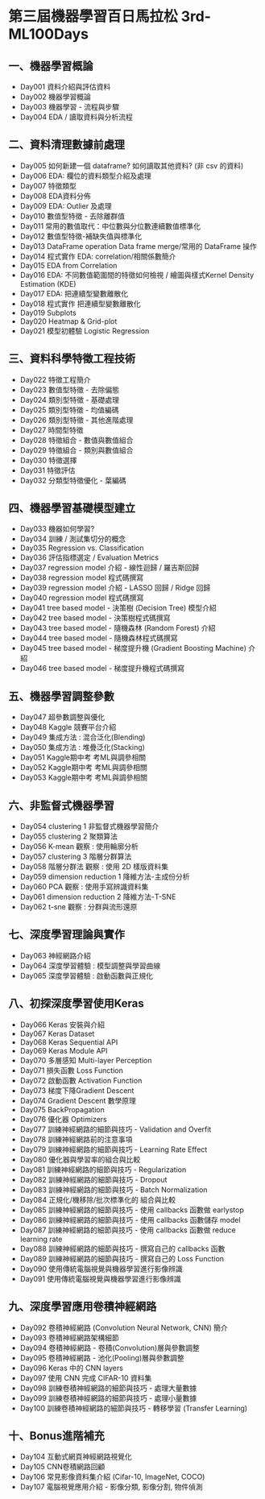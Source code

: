 # 第三屆機器學習百日馬拉松 3rd-ML100Days

## 一、機器學習概論
* Day001 資料介紹與評估資料
* Day002 機器學習概論
* Day003 機器學習 - 流程與步驟
* Day004 EDA / 讀取資料與分析流程
## 二、資料清理數據前處理
* Day005 如何新建一個 dataframe? 如何讀取其他資料? (非 csv 的資料)
* Day006 EDA: 欄位的資料類型介紹及處理
* Day007 特徵類型
* Day008 EDA資料分佈
* Day009 EDA: Outlier 及處理
* Day010 數值型特徵 - 去除離群值
* Day011 常用的數值取代：中位數與分位數連續數值標準化
* Day012 數值型特徵-補缺失值與標準化
* Day013 DataFrame operation Data frame merge/常用的 DataFrame 操作
* Day014 程式實作 EDA: correlation/相關係數簡介
* Day015 EDA from Correlation
* Day016 EDA: 不同數值範圍間的特徵如何檢視 / 繪圖與樣式Kernel Density Estimation (KDE)
* Day017 EDA: 把連續型變數離散化
* Day018 程式實作 把連續型變數離散化
* Day019 Subplots
* Day020 Heatmap & Grid-plot
* Day021 模型初體驗 Logistic Regression
## 三、資料科學特徵工程技術
* Day022 特徵工程簡介
* Day023 數值型特徵 - 去除偏態
* Day024 類別型特徵 - 基礎處理
* Day025 類別型特徵 - 均值編碼
* Day026 類別型特徵 - 其他進階處理
* Day027 時間型特徵
* Day028 特徵組合 - 數值與數值組合
* Day029 特徵組合 - 類別與數值組合
* Day030 特徵選擇
* Day031 特徵評估
* Day032 分類型特徵優化 - 葉編碼
## 四、機器學習基礎模型建立
* Day033 機器如何學習?
* Day034 訓練 / 測試集切分的概念
* Day035 Regression vs. Classification
* Day036 評估指標選定 / Evaluation Metrics
* Day037 regression model 介紹 - 線性迴歸 / 羅吉斯回歸
* Day038 regression model 程式碼撰寫
* Day039 regression model 介紹 - LASSO 回歸 / Ridge 回歸
* Day040 regression model 程式碼撰寫
* Day041 tree based model - 決策樹 (Decision Tree) 模型介紹
* Day042 tree based model - 決策樹程式碼撰寫
* Day043 tree based model - 隨機森林 (Random Forest) 介紹
* Day044 tree based model - 隨機森林程式碼撰寫
* Day045 tree based model - 梯度提升機 (Gradient Boosting Machine) 介紹
* Day046 tree based model - 梯度提升機程式碼撰寫
## 五、機器學習調整參數
* Day047 超參數調整與優化
* Day048 Kaggle 競賽平台介紹
* Day049 集成方法 : 混合泛化(Blending)
* Day050 集成方法 : 堆疊泛化(Stacking)
* Day051 Kaggle期中考 考ML與調參相關
* Day052 Kaggle期中考 考ML與調參相關
* Day053 Kaggle期中考 考ML與調參相關
## 六、非監督式機器學習
* Day054 clustering 1 非監督式機器學習簡介
* Day055 clustering 2 聚類算法
* Day056 K-mean 觀察 : 使用輪廓分析
* Day057 clustering 3 階層分群算法
* Day058 階層分群法 觀察 : 使用 2D 樣版資料集
* Day059 dimension reduction 1 降維方法-主成份分析
* Day060 PCA 觀察 : 使用手寫辨識資料集
* Day061 dimension reduction 2 降維方法-T-SNE
* Day062 t-sne 觀察 : 分群與流形還原
## 七、深度學習理論與實作
* Day063 神經網路介紹
* Day064 深度學習體驗 : 模型調整與學習曲線
* Day065 深度學習體驗 : 啟動函數與正規化
## 八、初探深度學習使用Keras
* Day066 Keras 安裝與介紹
* Day067 Keras Dataset
* Day068 Keras Sequential API
* Day069 Keras Module API
* Day070 多層感知 Multi-layer Perception
* Day071 損失函數 Loss Function
* Day072 啟動函數 Activation Function
* Day073 梯度下降Gradient Descent
* Day074 Gradient Descent 數學原理
* Day075 BackPropagation
* Day076 優化器 Optimizers
* Day077 訓練神經網路的細節與技巧 - Validation and Overfit
* Day078 訓練神經網路前的注意事項
* Day079 訓練神經網路的細節與技巧 - Learning Rate Effect
* Day080 優化器與學習率的組合與比較
* Day081 訓練神經網路的細節與技巧 - Regularization
* Day082 訓練神經網路的細節與技巧 - Dropout
* Day083 訓練神經網路的細節與技巧 - Batch Normalization
* Day084 正規化/機移除/批次標準化的 組合與比較
* Day085 訓練神經網路的細節與技巧 - 使用 callbacks 函數做 earlystop
* Day086 訓練神經網路的細節與技巧 - 使用 callbacks 函數儲存 model
* Day087 訓練神經網路的細節與技巧 - 使用 callbacks 函數做 reduce learning rate
* Day088 訓練神經網路的細節與技巧 - 撰寫自己的 callbacks 函數
* Day089 訓練神經網路的細節與技巧 - 撰寫自己的 Loss Function
* Day090 使用傳統電腦視覺與機器學習進行影像辨識
* Day091 使用傳統電腦視覺與機器學習進行影像辨識
## 九、深度學習應用卷積神經網路
* Day092 卷積神經網路 (Convolution Neural Network, CNN) 簡介
* Day093 卷積神經網路架構細節
* Day094 卷積神經網路 - 卷積(Convolution)層與參數調整
* Day095 卷積神經網路 - 池化(Pooling)層與參數調整
* Day096 Keras 中的 CNN layers
* Day097 使用 CNN 完成 CIFAR-10 資料集
* Day098 訓練卷積神經網路的細節與技巧 - 處理大量數據
* Day099 訓練卷積神經網路的細節與技巧 - 處理小量數據
* Day100 訓練卷積神經網路的細節與技巧 - 轉移學習 (Transfer Learning)
## 十、Bonus進階補充
* Day104 互動式網頁神經網路視覺化
* Day105 CNN卷積網路回顧
* Day106 常見影像資料集介紹 (Cifar-10, ImageNet, COCO)
* Day107 電腦視覺應用介紹 - 影像分類, 影像分割, 物件偵測
